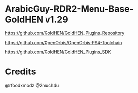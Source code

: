 # ArabicGuy-RDR2-Menu-Base-GoldHEN v1.29

https://github.com/GoldHEN/GoldHEN_Plugins_Repository

https://github.com/OpenOrbis/OpenOrbis-PS4-Toolchain

https://github.com/GoldHEN/GoldHEN_Plugins_SDK

# Credits
@rfoodxmodz
@2much4u
